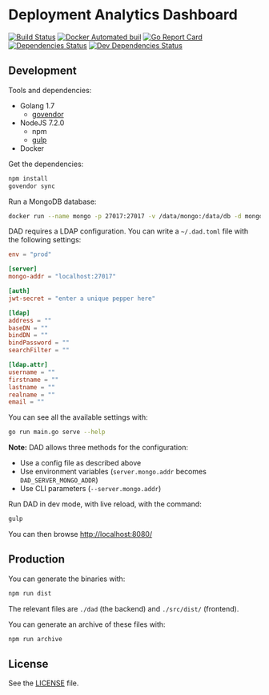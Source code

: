 # Deployment Analytics Dashboard

[![Build Status](https://travis-ci.org/soprasteria/dad.svg?branch=master)](https://travis-ci.org/soprasteria/dad)
[![Docker Automated buil](https://img.shields.io/docker/automated/soprasteria/dad.svg)](https://hub.docker.com/r/soprasteria/dad/builds/)
[![Go Report Card](https://goreportcard.com/badge/github.com/soprasteria/dad)](https://goreportcard.com/report/github.com/soprasteria/dad)
[![Dependencies Status](https://david-dm.org/soprasteria/dad/status.png)](https://david-dm.org/soprasteria/dad)
[![Dev Dependencies Status](https://david-dm.org/soprasteria/dad/dev-status.png)](https://david-dm.org/soprasteria/dad?type=dev)

## Development

Tools and dependencies:
* Golang 1.7
  * [govendor](https://github.com/kardianos/govendor)
* NodeJS 7.2.0
  * npm
  * [gulp](https://github.com/gulpjs/gulp)
* Docker

Get the dependencies:

```sh
npm install
govendor sync
```

Run a MongoDB database:

```sh
docker run --name mongo -p 27017:27017 -v /data/mongo:/data/db -d mongo
```

DAD requires a LDAP configuration. You can write a `~/.dad.toml` file with the following settings:

```toml
env = "prod"

[server]
mongo-addr = "localhost:27017"

[auth]
jwt-secret = "enter a unique pepper here"

[ldap]
address = ""
baseDN = ""
bindDN = ""
bindPassword = ""
searchFilter = ""

[ldap.attr]
username = ""
firstname = ""
lastname = ""
realname = ""
email = ""
```

You can see all the available settings with:

```sh
go run main.go serve --help
```

**Note:** DAD allows three methods for the configuration:

* Use a config file as described above
* Use environment variables (`server.mongo.addr` becomes `DAD_SERVER_MONGO_ADDR`)
* Use CLI parameters (`--server.mongo.addr`)

Run DAD in dev mode, with live reload, with the command:

```sh
gulp
```

You can then browse [http://localhost:8080/](http://localhost:8080/)

## Production

You can generate the binaries with:

```sh
npm run dist
```

The relevant files are `./dad` (the backend) and `./src/dist/` (frontend).

You can generate an archive of these files with:

```sh
npm run archive
```

## License

See the [LICENSE](./LICENSE) file.
